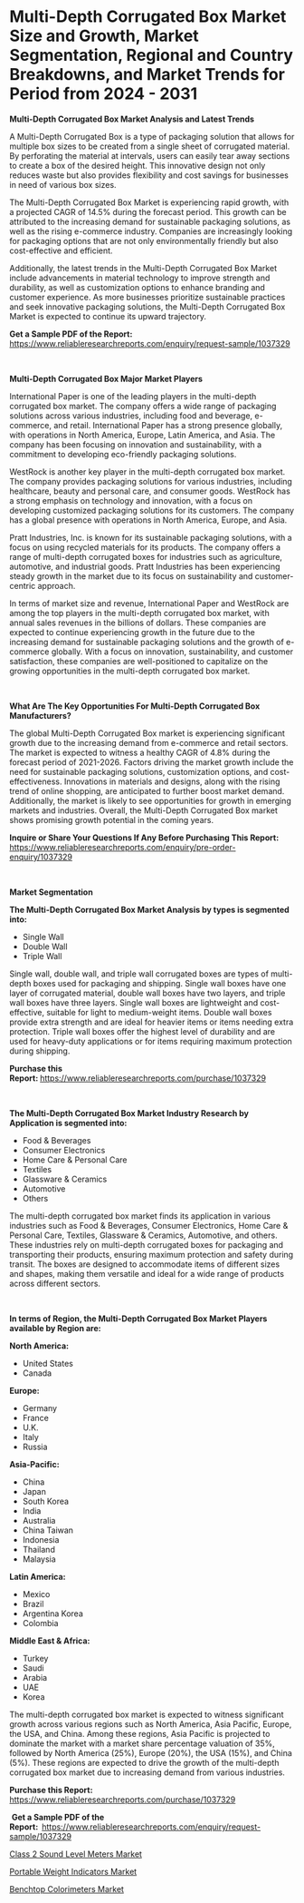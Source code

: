 <p><h1>Multi-Depth Corrugated Box Market Size and Growth, Market Segmentation, Regional and Country Breakdowns, and Market Trends for Period from 2024 -  2031</h1></p><p><strong>Multi-Depth Corrugated Box Market Analysis and Latest Trends</strong></p>
<p><p>A Multi-Depth Corrugated Box is a type of packaging solution that allows for multiple box sizes to be created from a single sheet of corrugated material. By perforating the material at intervals, users can easily tear away sections to create a box of the desired height. This innovative design not only reduces waste but also provides flexibility and cost savings for businesses in need of various box sizes.</p><p>The Multi-Depth Corrugated Box Market is experiencing rapid growth, with a projected CAGR of 14.5% during the forecast period. This growth can be attributed to the increasing demand for sustainable packaging solutions, as well as the rising e-commerce industry. Companies are increasingly looking for packaging options that are not only environmentally friendly but also cost-effective and efficient. </p><p>Additionally, the latest trends in the Multi-Depth Corrugated Box Market include advancements in material technology to improve strength and durability, as well as customization options to enhance branding and customer experience. As more businesses prioritize sustainable practices and seek innovative packaging solutions, the Multi-Depth Corrugated Box Market is expected to continue its upward trajectory.</p></p>
<p><strong>Get a Sample PDF of the Report:&nbsp;</strong> <a href="https://www.reliableresearchreports.com/enquiry/request-sample/1037329">https://www.reliableresearchreports.com/enquiry/request-sample/1037329</a></p>
<p>&nbsp;</p>
<p><strong>Multi-Depth Corrugated Box Major Market Players</strong></p>
<p><p>International Paper is one of the leading players in the multi-depth corrugated box market. The company offers a wide range of packaging solutions across various industries, including food and beverage, e-commerce, and retail. International Paper has a strong presence globally, with operations in North America, Europe, Latin America, and Asia. The company has been focusing on innovation and sustainability, with a commitment to developing eco-friendly packaging solutions.</p><p>WestRock is another key player in the multi-depth corrugated box market. The company provides packaging solutions for various industries, including healthcare, beauty and personal care, and consumer goods. WestRock has a strong emphasis on technology and innovation, with a focus on developing customized packaging solutions for its customers. The company has a global presence with operations in North America, Europe, and Asia.</p><p>Pratt Industries, Inc. is known for its sustainable packaging solutions, with a focus on using recycled materials for its products. The company offers a range of multi-depth corrugated boxes for industries such as agriculture, automotive, and industrial goods. Pratt Industries has been experiencing steady growth in the market due to its focus on sustainability and customer-centric approach.</p><p>In terms of market size and revenue, International Paper and WestRock are among the top players in the multi-depth corrugated box market, with annual sales revenues in the billions of dollars. These companies are expected to continue experiencing growth in the future due to the increasing demand for sustainable packaging solutions and the growth of e-commerce globally. With a focus on innovation, sustainability, and customer satisfaction, these companies are well-positioned to capitalize on the growing opportunities in the multi-depth corrugated box market.</p></p>
<p>&nbsp;</p>
<p><strong>What Are The Key Opportunities For Multi-Depth Corrugated Box Manufacturers?</strong></p>
<p><p>The global Multi-Depth Corrugated Box market is experiencing significant growth due to the increasing demand from e-commerce and retail sectors. The market is expected to witness a healthy CAGR of 4.8% during the forecast period of 2021-2026. Factors driving the market growth include the need for sustainable packaging solutions, customization options, and cost-effectiveness. Innovations in materials and designs, along with the rising trend of online shopping, are anticipated to further boost market demand. Additionally, the market is likely to see opportunities for growth in emerging markets and industries. Overall, the Multi-Depth Corrugated Box market shows promising growth potential in the coming years.</p></p>
<p><strong>Inquire or Share Your Questions If Any Before Purchasing This Report:</strong> <a href="https://www.reliableresearchreports.com/enquiry/pre-order-enquiry/1037329">https://www.reliableresearchreports.com/enquiry/pre-order-enquiry/1037329</a></p>
<p>&nbsp;</p>
<p><strong>Market Segmentation</strong></p>
<p><strong>The Multi-Depth Corrugated Box Market Analysis by types is segmented into:</strong></p>
<p><ul><li>Single Wall</li><li>Double Wall</li><li>Triple Wall</li></ul></p>
<p><p>Single wall, double wall, and triple wall corrugated boxes are types of multi-depth boxes used for packaging and shipping. Single wall boxes have one layer of corrugated material, double wall boxes have two layers, and triple wall boxes have three layers. Single wall boxes are lightweight and cost-effective, suitable for light to medium-weight items. Double wall boxes provide extra strength and are ideal for heavier items or items needing extra protection. Triple wall boxes offer the highest level of durability and are used for heavy-duty applications or for items requiring maximum protection during shipping.</p></p>
<p><strong>Purchase this Report:&nbsp;</strong><a href="https://www.reliableresearchreports.com/purchase/1037329">https://www.reliableresearchreports.com/purchase/1037329</a></p>
<p>&nbsp;</p>
<p><strong>The Multi-Depth Corrugated Box Market Industry Research by Application is segmented into:</strong></p>
<p><ul><li>Food & Beverages</li><li>Consumer Electronics</li><li>Home Care & Personal Care</li><li>Textiles</li><li>Glassware & Ceramics</li><li>Automotive</li><li>Others</li></ul></p>
<p><p>The multi-depth corrugated box market finds its application in various industries such as Food & Beverages, Consumer Electronics, Home Care & Personal Care, Textiles, Glassware & Ceramics, Automotive, and others. These industries rely on multi-depth corrugated boxes for packaging and transporting their products, ensuring maximum protection and safety during transit. The boxes are designed to accommodate items of different sizes and shapes, making them versatile and ideal for a wide range of products across different sectors.</p></p>
<p>&nbsp;</p>
<p><strong>In terms of Region, the Multi-Depth Corrugated Box Market Players available by Region are:</strong></p>
<p>
    <p> <strong> North America: </strong>
        <ul>
            <li>United States</li>
            <li>Canada</li>
        </ul>
        </p> 
    <p> <strong> Europe: </strong>
        <ul>
            <li>Germany</li>
            <li>France</li>
            <li>U.K.</li>
            <li>Italy</li>
            <li>Russia</li>
        </ul>
        </p> 
    <p> <strong> Asia-Pacific: </strong>
        <ul>
            <li>China</li>
            <li>Japan</li>
            <li>South Korea</li>
            <li>India</li>
            <li>Australia</li>
            <li>China Taiwan</li>
            <li>Indonesia</li>
            <li>Thailand</li>
            <li>Malaysia</li>
        </ul>
        </p> 
    <p> <strong> Latin America: </strong>
        <ul>
            <li>Mexico</li>
            <li>Brazil</li>
            <li>Argentina Korea</li>
            <li>Colombia</li>
        </ul>
        </p> 
    <p> <strong> Middle East & Africa: </strong>
        <ul>
            <li>Turkey</li>
            <li>Saudi</li>
            <li>Arabia</li>
            <li>UAE</li>
            <li>Korea</li>
        </ul>
    </p>
    </p>
<p><p>The multi-depth corrugated box market is expected to witness significant growth across various regions such as North America, Asia Pacific, Europe, the USA, and China. Among these regions, Asia Pacific is projected to dominate the market with a market share percentage valuation of 35%, followed by North America (25%), Europe (20%), the USA (15%), and China (5%). These regions are expected to drive the growth of the multi-depth corrugated box market due to increasing demand from various industries.</p></p>
<p><strong>Purchase this Report: </strong><a href="https://www.reliableresearchreports.com/purchase/1037329">https://www.reliableresearchreports.com/purchase/1037329</a></p>
<p>&nbsp;<strong>Get a Sample PDF of the Report:&nbsp;&nbsp;</strong><a href="https://www.reliableresearchreports.com/enquiry/request-sample/1037329">https://www.reliableresearchreports.com/enquiry/request-sample/1037329</a></p>
<p><strong></strong></p>
<p><p><a href="https://view.publitas.com/reportprime-1/class-2-sound-level-meters-market-size-share-trends-analysis-report-by-material-by-type-by-end-user-by-region-and-segment-forecasts-2023-2030/">Class 2 Sound Level Meters Market</a></p><p><a href="https://view.publitas.com/reportprime-1/portable-weight-indicators-market-size-growth-and-forecast-from-2023-2030/">Portable Weight Indicators Market</a></p><p><a href="https://view.publitas.com/reportprime-1/benchtop-colorimeters-market-size-growth-outlook-from-2023-to-2030-projecting-at-markets-trends-analysis-by-application-regional-outlook-and-revenue/">Benchtop Colorimeters Market</a></p></p>